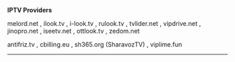 **IPTV Providers**

melord.net , ilook.tv , i-look.tv , rulook.tv , tvlider.net , vipdrive.net , jinopro.net , iseetv.net , ottlook.tv , zedom.net

antifriz.tv , cbilling.eu , sh365.org (SharavozTV) , viplime.fun

___

